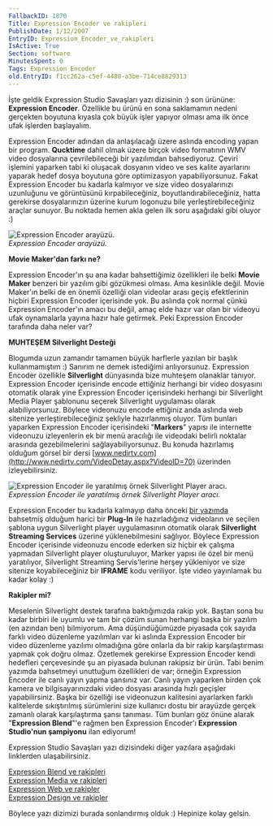 ```yaml
---
FallbackID: 1870
Title: Expression Encoder ve rakipleri
PublishDate: 1/12/2007
EntryID: Expression_Encoder_ve_rakipleri
IsActive: True
Section: software
MinutesSpent: 0
Tags: Expression Encoder
old.EntryID: f1cc262a-c5ef-4480-a3be-714ce8829313
---
```

İşte geldik Expression Studio Savaşları yazı dizisinin :) son ürününe:
**Expression Encoder**. Özellikle bu ürünü en sona saklamamın nedeni
gerçekten boyutuna kıyasla çok büyük işler yapıyor olması ama ilk önce
ufak işlerden başlayalım.

Expression Encoder adından da anlaşılacağı üzere aslında encoding yapan
bir program. **Qucktime** dahil olmak üzere birçok video formatının WMV
video dosyalarına çevrilebileceği bir yazılımdan bahsediyoruz. Çeviri
işlemini yaparken tabi ki oluşacak dosyanın video ve ses kalite
ayarlarını yaparak hedef dosya boyutuna göre optimizasyon
yapabiliyorsunuz. Fakat Expression Encoder bu kadarla kalmıyor ve size
video dosyalarınızı uzunluğunu ve görüntüsünü kırpabileceğiniz,
boyutlandırabileceğiniz, hatta gerekirse dosyalarınızın üzerine kurum
logonuzu bile yerleştirebileceğiniz araçlar sunuyor. Bu noktada hemen
akla gelen ilk soru aşağıdaki gibi oluyor :)

![Expression Encoder
arayüzü.](media/Expression_Encoder_ve_rakipleri/30112007_1.png)\
*Expression Encoder arayüzü.*

**Movie Maker'dan farkı ne?**

Expression Encoder'ın şu ana kadar bahsettiğimiz özellikleri ile belki
**Movie Maker** benzeri bir yazılım gibi gözükmesi olması. Ama
kesinlikle değil. Movie Maker'ın belki de en önemli özelliği olan
videolar arası geçiş efektlerinin hiçbiri Expression Encoder içerisinde
yok. Bu aslında çok normal çünkü Expression Encoder'ın amacı bu değil,
amaç elde hazır var olan bir videoyu ufak oynamalarla yayına hazır hale
getirmek. Peki Expression Encoder tarafında daha neler var?

**MUHTEŞEM Silverlight Desteği**

Blogumda uzun zamandır tamamen büyük harflerle yazılan bir başlık
kullanmamıştım :) Sanırım ne demek istediğimi anlıyorsunuz. Expression
Encoder özellikle **Silverlight** dünyasında bize muhteşem olanaklar
tanıyor. Expression Encoder içerisinde encode ettiğiniz herhangi bir
video dosyasını otomatik olarak yine Expression Encoder içerisindeki
herhangi bir Silverlight Media Player şablonunu seçerek Silverlight
uygulaması olarak alabiliyorsunuz. Böylece videonuzu encode ettiğiniz
anda aslında web sitenize yerleştirebileceğiniz şekliyle hazırlanmış
oluyor. Tüm bunları yaparken Expression Encoder içerisindeki
"**Markers**" yapısı ile internette videonuzu izleyenlerin ek bir menü
aracılığı ile videodaki belirli noktalar arasında gezebilmelerini
sağlayabiliyorsunuz. Bu konuda hazırlamış olduğum görsel bir dersi
[www.nedirtv.com](http://www.nedirtv.com/VideoDetay.aspx?VideoID=70)
üzerinden izleyebilirsiniz.

![Expression Encoder ile yaratılmış örnek Silverlight Player
aracı.](media/Expression_Encoder_ve_rakipleri/30112007_2.png)\
*Expression Encoder ile yaratılmış örnek Silverlight Player aracı.*

Expression Encoder bu kadarla kalmayıp daha önceki [bir
yazımda](http://daron.yondem.com/tr/post/ea3ed226-82b6-4260-bd49-7c0444c7fbf4)
bahsetmiş olduğum harici bir **Plug-In** ile hazırladığınız videoların
ve seçilen şablona uygun Silverlight player uygulamasının otomatik
olarak **Silverlight Streaming Services** üzerine yüklenebilmesini
sağlıyor. Böylece Expression Encoder içerisinde videonuzu encode ederken
siz hiçbir ek çalışma yapmadan Silverlight player oluşturuluyor, Marker
yapısı ile özel bir menü yaratılıyor, Silverlight Streaming
Servis'lerine herşey yükleniyor ve size sitenize koyabileceğiniz bir
**IFRAME** kodu veriliyor. İşte video yayınlamak bu kadar kolay :)

**Rakipler mi?**

Meselenin Silverlight destek tarafına baktığımızda rakip yok. Baştan
sona bu kadar birbiri ile uyumlu ve tam bir çözüm sunan herhangi başka
bir yazılım (en azından ben) bilmiyorum. Ama düşündüğümüzde piyasada çok
sayıda farklı video düzenleme yazılımları var ki aslında Expression
Encoder bir video düzenleme yazılımı olmadığına göre onlarla da bir
rakip karşılaştırması yapmak çok doğru olmaz. Özetlemek gerekirse
Expression Encoder kendi hedefleri çerçevesinde şu an piyasada bulunan
rakipsiz bir ürün. Tabi benim yazımda bahsetmeyi unuttuğum özellikleri
de var; örneğin Expression Encoder ile canlı yayın yapma şansınız var.
Canlı yayın yaparken birden çok kamera ve bilgisayarınızdaki video
dosyası arasında hızlı geçişler yapabilirsiniz. Başka bir özelliği ise
videonuzun kalitesini ayarlarken farklı kalitelerde sıkıştırılmış
sürümlerini size kullanıcı dostu bir arayüzde gerçek zamanlı olarak
karşılaştırma şansı tanıması. Tüm bunları göz önüne alarak "**Expression
Blend**"'e rağmen ben Expression Encoder'ı **Expression Studio'nun
şampiyonu** ilan ediyorum!

Expression Studio Savaşları yazı dizisindeki diğer yazılara aşağıdaki
linklerden ulaşabilirsiniz.

[Expression Blend ve
rakipleri](http://daron.yondem.com/tr/post/d8fc60b8-9bba-4f15-83b0-1e4adadd31be)\
 [Expression Media ve
rakipleri](http://daron.yondem.com/tr/post/ebc1b99d-ddc9-49f8-af34-1dc42b194ece)\
 [Expression Web ve
rakipler](http://daron.yondem.com/tr/post/5ee7ec45-f6f5-4a98-9902-0e8fe2bc2016)\
 [Expression Design ve
rakipler](http://daron.yondem.com/tr/post/4918cfdc-60cf-448f-8a1c-e6859205bc2f)

Böylece yazı dizimizi burada sonlandırmış olduk :) Hepinize kolay
gelsin.


